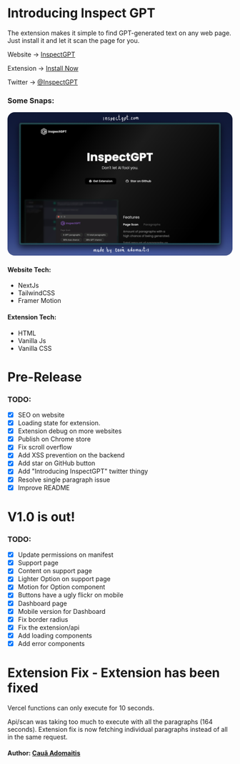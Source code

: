 # Introducing Inspect GPT

The extension makes it simple to find GPT-generated text on any web page. Just install it and let it scan the page for you.

Website → [ InspectGPT ](https://inspectgpt.com)

Extension → [ Install Now ](https://inspectgpt.com/extension)

Twitter → [ @InspectGPT ](https://twitter.com/inspectgpt)

### Some Snaps:

<a href="https://inspectgpt.com"><img alt="Redesigned Home Page" src="https://github.com/adomaitisc/inspect-gpt/blob/main/readme-images/screenshot-home-redesign.png" style="border-radius:16px"></a>

#### Website Tech:

- NextJs
- TailwindCSS
- Framer Motion

#### Extension Tech:

- HTML
- Vanilla Js
- Vanilla CSS

# Pre-Release

### TODO:

- [x] SEO on website
- [x] Loading state for extension.
- [x] Extension debug on more websites
- [x] Publish on Chrome store
- [x] Fix scroll overflow
- [x] Add XSS prevention on the backend
- [x] Add star on GitHub button
- [x] Add "Introducing InspectGPT" twitter thingy
- [x] Resolve single paragraph issue
- [x] Improve README

# V1.0 is out!

### TODO:

- [x] Update permissions on manifest
- [x] Support page
- [x] Content on support page
- [x] Lighter Option on support page
- [x] Motion for Option component
- [x] Buttons have a ugly flickr on mobile
- [x] Dashboard page
- [x] Mobile version for Dashboard
- [x] Fix border radius
- [x] Fix the extension/api
- [x] Add loading components
- [x] Add error components

# Extension Fix - Extension has been fixed

Vercel functions can only execute for 10 seconds.

Api/scan was taking too much to execute with all the paragraphs (164 seconds).
Extension fix is now fetching individual paragraphs instead of all in the same request.

#### Author: [ Cauã Adomaitis ](https://github.com/adomaitisc)
